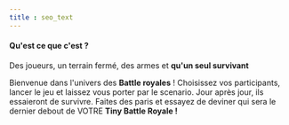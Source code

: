 ```yaml
---
title : seo_text
---
```




#### Qu'est ce que c'est ?
 Des joueurs, un terrain fermé, des armes et **qu'un seul survivant**

 Bienvenue dans l'univers des **Battle royales** ! Choisissez vos participants, lancer le jeu et laissez vous porter par le scenario. Jour après jour, ils essaieront de survivre. Faites des paris et essayez de deviner qui sera le dernier debout de VOTRE **Tiny Battle Royale !**


